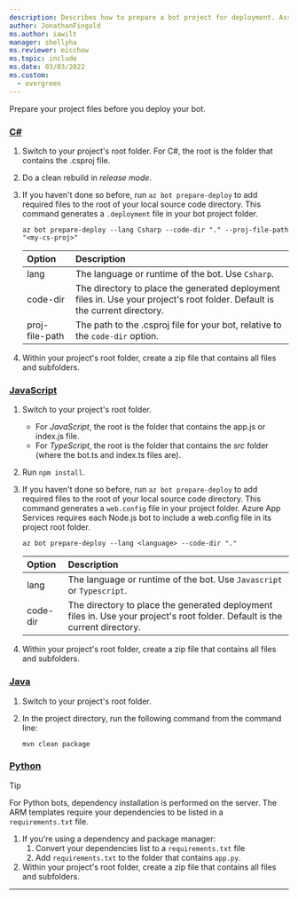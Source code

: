 ```yaml
---
description: Describes how to prepare a bot project for deployment. Assumes that the bot has already been provisioned in Azure.
author: JonathanFingold
ms.author: iawilt
manager: shellyha
ms.reviewer: micchow
ms.topic: include
ms.date: 03/03/2022
ms.custom:
  - evergreen
---
```


Prepare your project files before you deploy your bot.

### [C#](#tab/csharp)

1. Switch to your project's root folder. For C#, the root is the folder that contains the .csproj file.
1. Do a clean rebuild in _release mode_.
1. If you haven't done so before, run `az bot prepare-deploy` to add required files to the root of your local source code directory.
    This command generates a `.deployment` file in your bot project folder.

    ```azurecli
    az bot prepare-deploy --lang Csharp --code-dir "." --proj-file-path "<my-cs-proj>"
    ```

    | Option         | Description                                                                                                                 |
    |:---------------|:----------------------------------------------------------------------------------------------------------------------------|
    | lang           | The language or runtime of the bot. Use `Csharp`.                                                                           |
    | code-dir       | The directory to place the generated deployment files in. Use your project's root folder. Default is the current directory. |
    | proj-file-path | The path to the .csproj file for your bot, relative to the `code-dir` option.                                               |

1. Within your project's root folder, create a zip file that contains all files and subfolders.

### [JavaScript](#tab/javascript)

1. Switch to your project's root folder.
    - For _JavaScript_, the root is the folder that contains the app.js or index.js file.
    - For _TypeScript_, the root is the folder that contains the _src_ folder (where the bot.ts and index.ts files are).
1. Run `npm install`.
1. If you haven't done so before, run `az bot prepare-deploy` to add required files to the root of your local source code directory.
    This command generates a `web.config` file in your project folder.
    Azure App Services requires each Node.js bot to include a web.config file in its project root folder.

    ```azurecli
    az bot prepare-deploy --lang <language> --code-dir "."
    ```

    | Option   | Description                                                                                                                 |
    |:---------|:----------------------------------------------------------------------------------------------------------------------------|
    | lang     | The language or runtime of the bot. Use `Javascript` or `Typescript`.                                                       |
    | code-dir | The directory to place the generated deployment files in. Use your project's root folder. Default is the current directory. |

1. Within your project's root folder, create a zip file that contains all files and subfolders.

### [Java](#tab/java)

1. Switch to your project's root folder.
1. In the project directory, run the following command from the command line:

    ```console
    mvn clean package
    ````

### [Python](#tab/python)

> [!TIP]
> For Python bots, dependency installation is performed on the server.
> The ARM templates require your dependencies to be listed in a `requirements.txt` file.

1. If you're using a dependency and package manager:
    1. Convert your dependencies list to a `requirements.txt` file
    1. Add `requirements.txt` to the folder that contains `app.py`.
1. Within your project's root folder, create a zip file that contains all files and subfolders.

---
